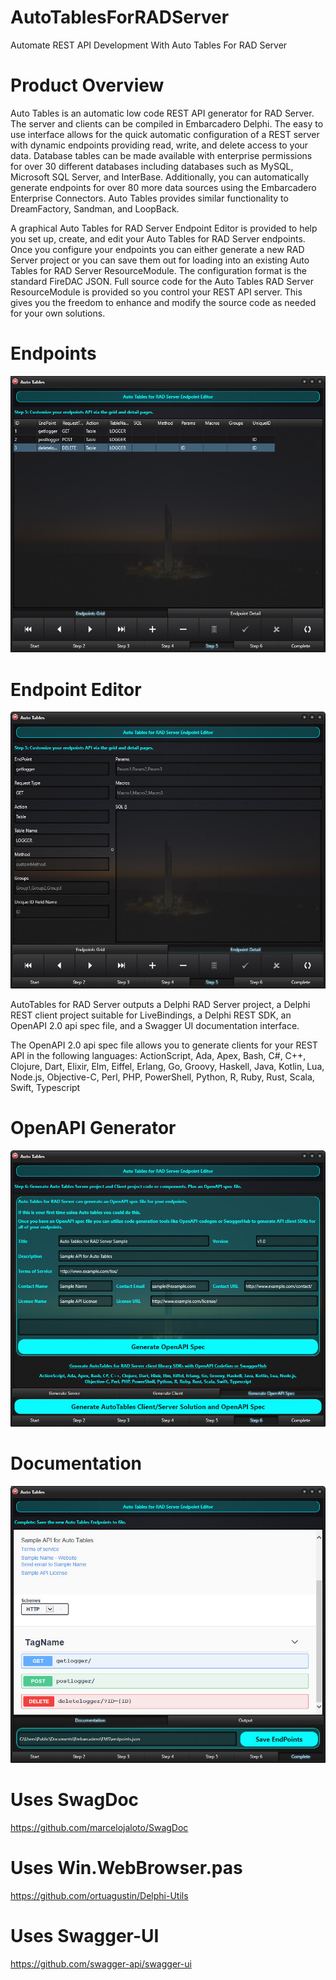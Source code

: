 # AutoTablesForRADServer
Automate REST API Development With Auto Tables For RAD Server

# Product Overview
Auto Tables is an automatic low code REST API generator for RAD Server. The server and clients can be compiled in Embarcadero Delphi. The easy to use interface allows for the quick automatic configuration of a REST server with dynamic endpoints providing read, write, and delete access to your data. Database tables can be made available with enterprise permissions for over 30 different databases including databases such as MySQL, Microsoft SQL Server, and InterBase. Additionally, you can automatically generate endpoints for over 80 more data sources using the Embarcadero Enterprise Connectors. Auto Tables provides similar functionality to DreamFactory, Sandman, and LoopBack.

A graphical Auto Tables for RAD Server Endpoint Editor is provided to help you set up, create, and edit your Auto Tables for RAD Server endpoints. Once you configure your endpoints you can either generate a new RAD Server project or you can save them out for loading into an existing Auto Tables for RAD Server ResourceModule. The configuration format is the standard FireDAC JSON.
Full source code for the Auto Tables RAD Server ResourceModule is provided so you control your REST API server. This gives you the freedom to enhance and modify the source code as needed for your own solutions.

# Endpoints
![Alt text](Screenshots/endpoints.jpg?raw=true "Endpoints")

# Endpoint Editor
![Alt text](Screenshots/endpoint_editor.jpg?raw=true "Endpoint Editor")

AutoTables for RAD Server outputs a Delphi RAD Server project, a Delphi REST client project suitable for LiveBindings, a Delphi REST SDK, an OpenAPI 2.0 api spec file, and a Swagger UI documentation interface.

The OpenAPI 2.0 api spec file allows you to generate clients for your REST API in the following languages:
ActionScript, Ada, Apex, Bash, C#, C++, Clojure, Dart, Elixir, Elm, Eiffel, Erlang, Go, Groovy, Haskell, Java, Kotlin, Lua, Node.js, Objective-C, Perl, PHP, PowerShell, Python, R, Ruby, Rust, Scala, Swift, Typescript

# OpenAPI Generator
![Alt text](Screenshots/openapi.jpg?raw=true "OpenAPI Generator")

# Documentation
![Alt text](Screenshots/docs.jpg?raw=true "Documentation")


# Uses SwagDoc
https://github.com/marcelojaloto/SwagDoc

# Uses Win.WebBrowser.pas
https://github.com/ortuagustin/Delphi-Utils

# Uses Swagger-UI
https://github.com/swagger-api/swagger-ui


